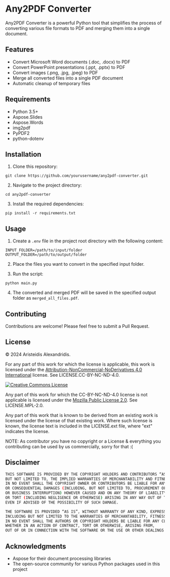 # Any2PDF Converter

Any2PDF Converter is a powerful Python tool that simplifies the process of converting various file formats to PDF and merging them into a single document.

## Features

- Convert Microsoft Word documents (.doc, .docx) to PDF
- Convert PowerPoint presentations (.ppt, .pptx) to PDF
- Convert images (.png, .jpg, .jpeg) to PDF
- Merge all converted files into a single PDF document
- Automatic cleanup of temporary files

## Requirements

- Python 3.5+
- Aspose.Slides
- Aspose.Words
- img2pdf
- PyPDF2
- python-dotenv

## Installation

1. Clone this repository:
```
git clone https://github.com/yourusername/any2pdf-converter.git
```

2. Navigate to the project directory:
```
cd any2pdf-converter
```

3. Install the required dependencies:
```
pip install -r requirements.txt
```

## Usage

1. Create a `.env` file in the project root directory with the following content:
```
INPUT_FOLDER=/path/to/input/folder
OUTPUT_FOLDER=/path/to/output/folder
```

2. Place the files you want to convert in the specified input folder.

3. Run the script:
```
python main.py
```

4. The converted and merged PDF will be saved in the specified output folder as `merged_all_files.pdf`.

## Contributing

Contributions are welcome! Please feel free to submit a Pull Request.

## License

&copy; 2024 Aristeidis Alexandridis.

For any part of this work for which the license is applicable, this work is licensed under the [Attribution-NonCommercial-NoDerivatives 4.0 International](http://creativecommons.org/licenses/by-nc-nd/4.0/) license. See LICENSE.CC-BY-NC-ND-4.0.

<a rel="license" href="http://creativecommons.org/licenses/by-nc-nd/4.0/"><img alt="Creative Commons License" style="border-width:0" src="https://i.creativecommons.org/l/by-nc-nd/4.0/88x31.png" /></a>

Any part of this work for which the CC-BY-NC-ND-4.0 license is not applicable is licensed under the [Mozilla Public License 2.0](https://www.mozilla.org/en-US/MPL/2.0/). See LICENSE.MPL-2.0.

Any part of this work that is known to be derived from an existing work is licensed under the license of that existing work. Where such license is known, the license text is included in the LICENSE.ext file, where "ext" indicates the license.

NOTE: As contributor you have no copyright or a License & everything you contributing can be used by us commercially, sorry for that :(

## Disclaimer
```sh
THIS SOFTWARE IS PROVIDED BY THE COPYRIGHT HOLDERS AND CONTRIBUTORS “AS IS” AND ANY EXPRESS OR IMPLIED WARRANTIES, INCLUDING,
BUT NOT LIMITED TO, THE IMPLIED WARRANTIES OF MERCHANTABILITY AND FITNESS FOR A PARTICULAR PURPOSE ARE DISCLAIMED.
IN NO EVENT SHALL THE COPYRIGHT OWNER OR CONTRIBUTORS BE LIABLE FOR ANY DIRECT, INDIRECT, INCIDENTAL, SPECIAL, EXEMPLARY,
OR CONSEQUENTIAL DAMAGES (INCLUDING, BUT NOT LIMITED TO, PROCUREMENT OF SUBSTITUTE GOODS OR SERVICES; LOSS OF USE, DATA, OR PROFITS;
OR BUSINESS INTERRUPTION) HOWEVER CAUSED AND ON ANY THEORY OF LIABILITY, WHETHER IN CONTRACT, STRICT LIABILITY,
OR TORT (INCLUDING NEGLIGENCE OR OTHERWISE) ARISING IN ANY WAY OUT OF THE USE OF THIS SOFTWARE,
EVEN IF ADVISED OF THE POSSIBILITY OF SUCH DAMAGE.

THE SOFTWARE IS PROVIDED “AS IS”, WITHOUT WARRANTY OF ANY KIND, EXPRESS OR IMPLIED,
INCLUDING BUT NOT LIMITED TO THE WARRANTIES OF MERCHANTABILITY, FITNESS FOR A PARTICULAR PURPOSE AND NONINFRINGEMENT.
IN NO EVENT SHALL THE AUTHORS OR COPYRIGHT HOLDERS BE LIABLE FOR ANY CLAIM, DAMAGES OR OTHER LIABILITY,
WHETHER IN AN ACTION OF CONTRACT, TORT OR OTHERWISE, ARISING FROM,
OUT OF OR IN CONNECTION WITH THE SOFTWARE OR THE USE OR OTHER DEALINGS IN THE SOFTWARE.
```

## Acknowledgments

- Aspose for their document processing libraries
- The open-source community for various Python packages used in this project




